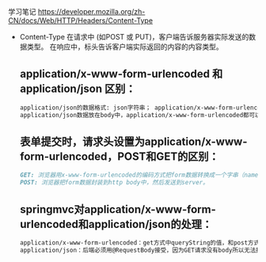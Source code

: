 学习笔记
https://developer.mozilla.org/zh-CN/docs/Web/HTTP/Headers/Content-Type

- Content-Type 
   在请求中 (如POST 或 PUT)，客户端告诉服务器实际发送的数据类型。
   在响应中，标头告诉客户端实际返回的内容的内容类型。
   
   ## application/x-www-form-urlencoded 和 application/json 区别：
   ```markdown
   application/json的数据格式: json字符串； application/x-www-form-urlencoded的数据格式：键值对，key-value。
   application/json数据放在body中，application/x-www-form-urlencoded都可以。
   ```
   ## 表单提交时，请求头设置为application/x-www-form-urlencoded，POST和GET的区别：
   ```markdown
   GET: 浏览器用x-www-form-urlencoded的编码方式把form数据转换成一个字串（name1=value1&name2=value2…），然后把这个字串append到url后面，用?分割，加载这个新的url。
   POST: 浏览器把form数据封装到http body中，然后发送到server。
   ```
   ## springmvc对application/x-www-form-urlencoded和application/json的处理：
   ```markdown
   application/x-www-form-urlencoded：get方式中queryString的值，和post方式中 body data的值都会被Servlet接受到并转化到Request.getParameter()参数集中，所以@RequestParam可以获取的到。
   application/json：后端必须用@RequestBody接受，因为GET请求没有body所以无法接受，只能使用post方式。
   ```

